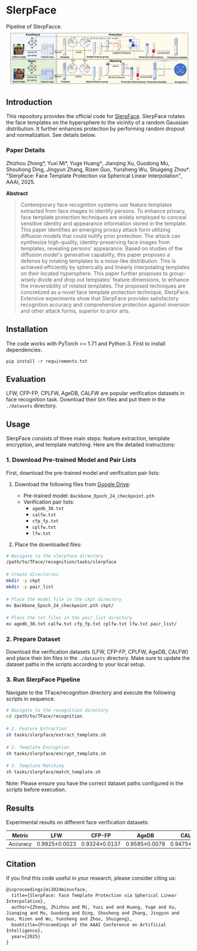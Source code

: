 # SlerpFace
Pipeline of SlerpFacce.
![pipeline](pipeline.png)

## Introduction

This repository provides the official code for [SlerpFace](https://arxiv.org/pdf/2407.03043). SlerpFace rotates the face templates on the hypersphere to the vicinity of a random Gaussian distribution. It further enhances protection by performing random dropout and normalization. See details below.

### Paper Details

Zhizhou Zhong*, Yuxi Mi*, Yuge Huang†, Jianqing Xu, Guodong Mu, Shouhong Ding, Jingyun Zhang, Rizen Guo, Yunsheng Wu, Shuigeng Zhou†. "SlerpFace: Face Template Protection via Spherical Linear Interpolation", AAAI, 2025.

**Abstract**

> Contemporary face recognition systems use feature templates extracted from face images to identify persons. To enhance privacy, face template protection techniques are widely employed to conceal sensitive identity and appearance information stored in the template. This paper identifies an emerging privacy attack form utilizing diffusion models that could nullify prior protection. The attack can synthesize high-quality, identity-preserving face images from templates, revealing persons' appearance. Based on studies of the diffusion model's generative capability, this paper proposes a defense by rotating templates to a noise-like distribution. This is achieved efficiently by spherically and linearly interpolating templates on their located hypersphere. This paper further proposes to group-wisely divide and drop out templates' feature dimensions, to enhance the irreversibility of rotated templates. The proposed techniques are concretized as a novel face template protection technique, SlerpFace. Extensive experiments show that SlerpFace provides satisfactory recognition accuracy and comprehensive protection against inversion and other attack forms, superior to prior arts.

## Installation

The code works with PyTorch >= 1.7.1 and Python 3. First to install dependencies:

```
pip install -r requirements.txt
```

## Evaluation
LFW, CFP-FP, CPLFW, AgeDB, CALFW are popular verification datasets in face recognition task. Download their bin files and put them in the `./datasets` directory.

## Usage

SlerpFace consists of three main steps: feature extraction, template encryption, and template matching. Here are the detailed instructions:

### 1. Download Pre-trained Model and Pair Lists

First, download the pre-trained model and verification pair lists:

1. Download the following files from [Google Drive](https://drive.google.com/drive/folders/12O9Ql-GhlOqSAEsACcOarVDN22gss6ma):
   - Pre-trained model: `Backbone_Epoch_24_checkpoint.pth`
   - Verification pair lists:
     - `agedb_30.txt`
     - `calfw.txt`
     - `cfp_fp.txt`
     - `cplfw.txt`
     - `lfw.txt`

2. Place the downloaded files:
```bash
# Navigate to the slerpface directory
/path/to/TFace/recognition/tasks/slerpface

# Create directories
mkdir -p ckpt
mkdir -p pair_list

# Place the model file in the ckpt directory
mv Backbone_Epoch_24_checkpoint.pth ckpt/

# Place the txt files in the pair_list directory
mv agedb_30.txt calfw.txt cfp_fp.txt cplfw.txt lfw.txt pair_list/
```

### 2. Prepare Dataset

Download the verification datasets (LFW, CFP-FP, CPLFW, AgeDB, CALFW) and place their bin files in the `./datasets` directory. Make sure to update the dataset paths in the scripts according to your local setup.

### 3. Run SlerpFace Pipeline

Navigate to the TFace/recognition directory and execute the following scripts in sequence:

```bash
# Navigate to the recognition directory
cd /path/to/TFace/recognition

# 1. Feature Extraction
sh tasks/slerpface/extract_template.sh

# 2. Template Encryption
sh tasks/slerpface/encrypt_template.sh

# 3. Template Matching
sh tasks/slerpface/match_template.sh
```

Note: Please ensure you have the correct dataset paths configured in the scripts before execution.

## Results
Experimental results on different face verification datasets:

| Metric | LFW | CFP-FP | AgeDB | CALFW | CPLFW |
|--------|-----|---------|--------|--------|--------|
| Accuracy | 0.9925±0.0023 | 0.9324±0.0137 | 0.9585±0.0078 | 0.9475±0.0115 | 0.8920±0.0164 |

## Citation

If you find this code useful in your research, please consider citing us:

```
@inproceedings{mi2024minusface,
  title={SlerpFace: Face Template Protection via Spherical Linear Interpolation},
  author={Zhong, Zhizhou and Mi, Yuxi and and Huang, Yuge and Xu, Jianqing and Mu, Guodong and Ding, Shouhong and Zhang, Jingyun and Guo, Rizen and Wu, Yunsheng and Zhou, Shuigeng},
  booktitle={Proceedings of the AAAI Conference on Artificial Intelligence},
  year={2025}
}
```